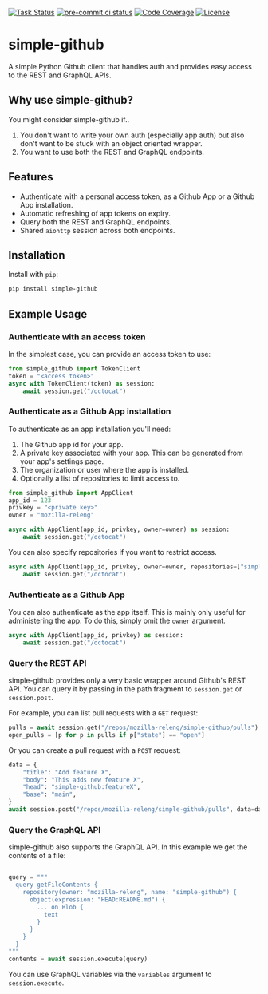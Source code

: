 [![Task Status](https://firefox-ci-tc.services.mozilla.com/api/github/v1/repository/mozilla-releng/simple-github-client/main/badge.svg)](https://firefox-ci-tc.services.mozilla.com/api/github/v1/repository/mozilla-releng/simple-github-client/main/latest)
[![pre-commit.ci status](https://results.pre-commit.ci/badge/github/mozilla-releng/simple-github-client/main.svg)](https://results.pre-commit.ci/latest/github/mozilla-releng/simple-github-client/main)
[![Code Coverage](https://codecov.io/gh/mozilla-releng/simple-github-client/branch/main/graph/badge.svg?token=GJIV52ZQNP)](https://codecov.io/gh/mozilla-releng/simple-github-client)
[![License](https://img.shields.io/badge/license-MPL%202.0-orange.svg)](http://mozilla.org/MPL/2.0)

# simple-github

A simple Python Github client that handles auth and provides easy access to the
REST and GraphQL APIs.

## Why use simple-github?

You might consider simple-github if..

1. You don't want to write your own auth (especially app auth) but also don't
   want to be stuck with an object oriented wrapper.
2. You want to use both the REST and GraphQL endpoints.

## Features

- Authenticate with a personal access token, as a Github App or a Github App
  installation.
- Automatic refreshing of app tokens on expiry.
- Query both the REST and GraphQL endpoints.
- Shared `aiohttp` session across both endpoints.

## Installation

Install with `pip`:

```bash
pip install simple-github
```

## Example Usage

### Authenticate with an access token

In the simplest case, you can provide an access token to use:

```python
from simple_github import TokenClient
token = "<access token>"
async with TokenClient(token) as session:
    await session.get("/octocat")
```

### Authenticate as a Github App installation

To authenticate as an app installation you'll need:

1. The Github app id for your app.
2. A private key associated with your app. This can be generated from your
   app's settings page.
3. The organization or user where the app is installed.
4. Optionally a list of repositories to limit access to.

```python
from simple_github import AppClient
app_id = 123
privkey = "<private key>"
owner = "mozilla-releng"

async with AppClient(app_id, privkey, owner=owner) as session:
    await session.get("/octocat")
```

You can also specify repositories if you want to restrict access.

```python
async with AppClient(app_id, privkey, owner=owner, repositories=["simple-github"]) as session:
    await session.get("/octocat")
```

### Authenticate as a Github App

You can also authenticate as the app itself. This is mainly only useful for
administering the app. To do this, simply omit the `owner` argument.

```python
async with AppClient(app_id, privkey) as session:
    await session.get("/octocat")
```

### Query the REST API

simple-github provides only a very basic wrapper around Github's REST API. You can
query it by passing in the path fragment to `session.get` or `session.post`.

For example, you can list pull requests with a `GET` request:

```python
pulls = await session.get("/repos/mozilla-releng/simple-github/pulls")
open_pulls = [p for p in pulls if p["state"] == "open"]
```

Or you can create a pull request with a `POST` request:

```python
data = {
    "title": "Add feature X",
    "body": "This adds new feature X",
    "head": "simple-github:featureX",
    "base": "main",
}
await session.post("/repos/mozilla-releng/simple-github/pulls", data=data)
```

### Query the GraphQL API

simple-github also supports the GraphQL API. In this example we get the contents
of a file:

```python

query = """
  query getFileContents { 
    repository(owner: "mozilla-releng", name: "simple-github") {
      object(expression: "HEAD:README.md") {
        ... on Blob {
          text
        }
      }
    }
  }
"""
contents = await session.execute(query)
```

You can use GraphQL variables via the `variables` argument to `session.execute`.
